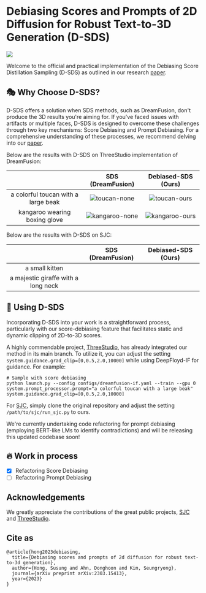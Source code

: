 # Debiasing Scores and Prompts of 2D Diffusion for Robust Text-to-3D Generation (D-SDS)
<a href="https://arxiv.org/abs/2303.15413"><img src="https://img.shields.io/badge/arXiv-2305.15413-B31B1B"></a>

Welcome to the official and practical implementation of the Debiasing Score Distillation Sampling (D-SDS) as outlined in our research [paper](https://arxiv.org/abs/2303.15413).

## 🎭 Why Choose D-SDS?

D-SDS offers a solution when SDS methods, such as DreamFusion, don't produce the 3D results you're aiming for. If you've faced issues with artifacts or multiple faces, D-SDS is designed to overcome these challenges through two key mechanisms: Score Debiasing and Prompt Debiasing. For a comprehensive understanding of these processes, we recommend delving into our [paper](https://arxiv.org/abs/2303.15413).

Below are the results with D-SDS on ThreeStudio implementation of DreamFusion:

|            | SDS (DreamFusion) | Debiased-SDS (Ours) |
|:----------:|:-----------------------------------------------------------------------------------------------------------:|:-----------------------------------------------------------------------------------------------------------:|
| a colorful toucan with a large beak |  ![toucan-none](https://github.com/SusungHong/Debiased-Score-Distillation-Sampling/assets/5498512/a4090873-8401-4601-b5a9-2f931637a669) | ![toucan-ours](https://github.com/SusungHong/Debiased-Score-Distillation-Sampling/assets/5498512/e3f9b673-10f6-4844-a22e-f07e049393e1) |
| kangaroo wearing boxing glove | ![kangaroo-none](https://github.com/SusungHong/Debiased-Score-Distillation-Sampling/assets/5498512/067b6980-8e0c-45b0-8951-9816c327b012) | ![kangaroo-ours](https://github.com/SusungHong/Debiased-Score-Distillation-Sampling/assets/5498512/138c03ad-b648-4b36-aa12-f8a29ffdfe7a) |

Below are the results with D-SDS on SJC:

|            | SDS (DreamFusion) | Debiased-SDS (Ours) |
|:----------:|:-----------------------------------------------------------------------------------------------------------:|:-----------------------------------------------------------------------------------------------------------:|
| a small kitten |   |  |
| a majestic giraffe with a long neck |  |  |

## 🐧 Using D-SDS

Incorporating D-SDS into your work is a straightforward process, particularly with our score-debiasing feature that facilitates static and dynamic clipping of 2D-to-3D scores.

A highly commendable project, [ThreeStudio](https://github.com/threestudio-project/threestudio), has already integrated our method in its main branch. To utilize it, you can adjust the setting `system.guidance.grad_clip=[0,0.5,2.0,10000]` while using DeepFloyd-IF for guidance. For example:
```
# Sample with score debiasing
python launch.py --config configs/dreamfusion-if.yaml --train --gpu 0 system.prompt_processor.prompt="a colorful toucan with a large beak" system.guidance.grad_clip=[0,0.5,2.0,10000]
```

For [SJC](https://github.com/pals-ttic/sjc), simply clone the original repository and adjust the setting `/path/to/sjc/run_sjc.py` to ours.

We're currently undertaking code refactoring for prompt debiasing (employing BERT-like LMs to identify contradictions) and will be releasing this updated codebase soon!

## 🔥 Work in process
- [x] Refactoring Score Debiasing
- [ ] Refactoring Prompt Debiasing

## Acknowledgements

We greatly appreciate the contributions of the great public projects, [SJC](https://github.com/pals-ttic/sjc) and [ThreeStudio](https://github.com/threestudio-project/threestudio).

## Cite as
```
@article{hong2023debiasing,
  title={Debiasing scores and prompts of 2d diffusion for robust text-to-3d generation},
  author={Hong, Susung and Ahn, Donghoon and Kim, Seungryong},
  journal={arXiv preprint arXiv:2303.15413},
  year={2023}
}
```
